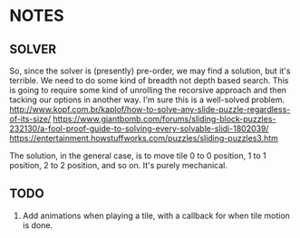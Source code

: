 # NOTES

## SOLVER
So, since the solver is (presently) pre-order, we may find a solution, but it's terrible. We need to do some kind of breadth not depth based search. This is going to require some kind of unrolling the recorsive approach and then tacking our options in another way. I'm sure this is a well-solved problem.
http://www.kopf.com.br/kaplof/how-to-solve-any-slide-puzzle-regardless-of-its-size/
https://www.giantbomb.com/forums/sliding-block-puzzles-232130/a-fool-proof-guide-to-solving-every-solvable-slidi-1802039/
https://entertainment.howstuffworks.com/puzzles/sliding-puzzles3.htm

The solution, in the general case, is to move tile 0 to 0 position, 1 to 1 position, 2 to 2 position, and so on. It's purely mechanical. 

## TODO
1. Add animations when playing a tile, with a callback for when tile motion is done.